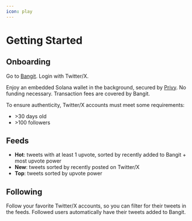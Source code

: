 ```yaml
---
icon: play
---
```


# Getting Started

## Onboarding

Go to [Bangit](https://bangit.fun/). Login with Twitter/X.

Enjoy an embedded Solana wallet in the background, secured by [Privy](https://www.privy.io/). No funding necessary. Transaction fees are covered by Bangit.

To ensure authenticity, Twitter/X accounts must meet some requirements:

* \>30 days old
* \>100 followers

## Feeds

* **Hot**: tweets with at least 1 upvote, sorted by recently added to Bangit + most upvote power
* **New**: tweets sorted by recently posted on Twitter/X
* **Top**: tweets sorted by upvote power

## Following

Follow your favorite Twitter/X accounts, so you can filter for their tweets in the feeds. Followed users automatically have their tweets added to Bangit.
